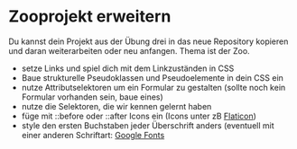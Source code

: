 
# Zooprojekt erweitern

Du kannst dein Projekt aus der Übung drei in das neue Repository kopieren und daran weiterarbeiten oder neu anfangen. 
Thema ist der Zoo.

- setze Links und spiel dich mit dem Linkzuständen in CSS
- Baue strukturelle Pseudoklassen und Pseudoelemente in dein CSS ein
- nutze Attributselektoren um ein Formular zu gestalten (sollte noch kein Formular vorhanden sein, baue eines)
- nutze die Selektoren, die wir kennen gelernt haben
- füge mit ::before oder ::after Icons ein (Icons unter zB <a href="https://www.flaticon.com/" target="_blank">Flaticon</a>)
- style den ersten Buchstaben jeder Überschrift anders (eventuell mit einer anderen Schriftart: <a href="https://fonts.google.com/" target="_blank">Google Fonts</a>

